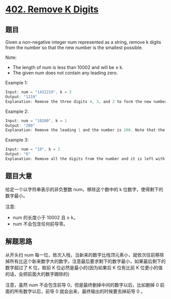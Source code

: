 # [402. Remove K Digits](https://leetcode.com/problems/remove-k-digits/)

## 题目

Given a non-negative integer num represented as a string, remove k digits from the number so that the new number is the smallest possible.

Note:

- The length of num is less than 10002 and will be ≥ k.
- The given num does not contain any leading zero.


Example 1:

```c
Input: num = "1432219", k = 3
Output: "1219"
Explanation: Remove the three digits 4, 3, and 2 to form the new number 1219 which is the smallest.
```

Example 2:

```c
Input: num = "10200", k = 1
Output: "200"
Explanation: Remove the leading 1 and the number is 200. Note that the output must not contain leading zeroes.
```

Example 3:

```c
Input: num = "10", k = 2
Output: "0"
Explanation: Remove all the digits from the number and it is left with nothing which is 0.
```

## 题目大意

给定一个以字符串表示的非负整数 num，移除这个数中的 k 位数字，使得剩下的数字最小。

注意:

- num 的长度小于 10002 且 ≥ k。
- num 不会包含任何前导零。


## 解题思路

从开头扫 num 每一位，依次入栈，当新来的数字比栈顶元素小，就依次往前移除掉所有比这个新来数字大的数字。注意最后要求剩下的数字最小，如果最后剩下的数字超过了 K 位，取前 K 位必然是最小的(因为如果后 K 位有比前 K 位更小的值的话，会把前面大的数字踢除的)

注意，虽然 num 不会包含前导 0，但是最终删掉中间的数字以后，比如删掉 0 前面的所有数字以后，前导 0 就会出来，最终输出的时候要去掉前导 0 。
